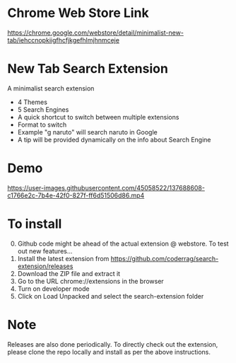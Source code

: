 # Chrome Web Store Link
https://chrome.google.com/webstore/detail/minimalist-new-tab/iehccnopkiigfhcfjkgefhlmjhnmceje
# New Tab Search Extension
  A minimalist search extension

- 4 Themes
- 5 Search Engines
- A quick shortcut to switch between multiple extensions
- Format to switch <keyword> <space> <query>
- Example "g naruto" will search naruto in Google
- A tip will be provided dynamically on the info about Search Engine

# Demo
  https://user-images.githubusercontent.com/45058522/137688608-c1766e2c-7b4e-42f0-827f-ff6d51506d86.mp4
  
# To install
  0. Github code might be ahead of the actual extension @ webstore. To test out new features...
  1. Install the latest extension from https://github.com/coderrag/search-extension/releases 
  2. Download the ZIP file and extract it
  3. Go to the URL chrome://extensions in the browser
  4. Turn on developer mode
  5. Click on Load Unpacked and select the search-extension folder
  
  # Note
  Releases are also done periodically.  To directly check out the extension, please clone the repo locally and install as per the above instructions.

  
